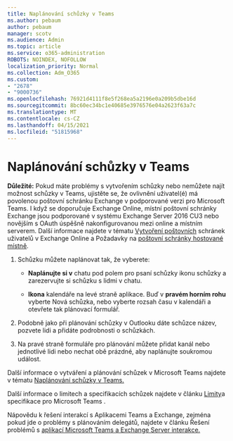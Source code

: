 ```yaml
---
title: Naplánování schůzky v Teams
ms.author: pebaum
author: pebaum
manager: scotv
ms.audience: Admin
ms.topic: article
ms.service: o365-administration
ROBOTS: NOINDEX, NOFOLLOW
localization_priority: Normal
ms.collection: Adm_O365
ms.custom:
- "2678"
- "9000736"
ms.openlocfilehash: 76921d4111f8e5f268ea5a2196e0a209b5dbe16d
ms.sourcegitcommit: 8bc60ec34bc1e40685e3976576e04a2623f63a7c
ms.translationtype: MT
ms.contentlocale: cs-CZ
ms.lasthandoff: 04/15/2021
ms.locfileid: "51815968"
---
```

# <a name="schedule-a-meeting-in-teams"></a>Naplánování schůzky v Teams

**Důležité:** Pokud máte problémy s vytvořením schůzky nebo nemůžete najít možnost schůzky v Teams, ujistěte se, že ovlivnění uživatel(é) má povolenou poštovní schránku Exchange v podporované verzi pro Microsoft Teams. I když se doporučuje Exchange Online, místní poštovní schránky Exchange jsou podporované v systému Exchange Server 2016 CU3 nebo novějším s OAuth úspěšně nakonfigurovanou mezi online a místním serverem. Další informace najdete v tématu [Vytvoření poštovních](https://docs.microsoft.com/exchange/recipients-in-exchange-online/create-user-mailboxes) schránek uživatelů v Exchange Online a Požadavky na [poštovní schránky hostované místně](https://docs.microsoft.com/microsoftteams/exchange-teams-interact#requirements-for-mailboxes-hosted-on-premises). 

1. Schůzku můžete naplánovat tak, že vyberete:

    - **Naplánujte si v** chatu pod polem pro psaní schůzky ikonu schůzky a zarezervujte si schůzku s lidmi v chatu.

    - **Ikona** kalendáře na levé straně aplikace. Buď v **pravém horním rohu** vyberte Nová schůzka, nebo vyberte rozsah času v kalendáři a otevřete tak plánovací formulář.

2. Podobně jako při plánování schůzky v Outlooku dáte schůzce název, pozvete lidi a přidáte podrobnosti o schůzkách.

3. Na pravé straně formuláře pro plánování můžete přidat kanál nebo jednotlivé lidi nebo nechat obě prázdné, aby naplánujte soukromou událost.

Další informace o vytváření a plánování schůzek v Microsoft Teams najdete v tématu [Naplánování schůzky v Teams.](https://support.office.com/article/Schedule-a-meeting-in-Teams-943507a9-8583-4c58-b5d2-8ec8265e04e5)

Další informace o limitech a specifikacích schůzek najdete v článku [Limity](https://docs.microsoft.com/microsoftteams/limits-specifications-teams#meetings-and-calls)a specifikace pro Microsoft Teams .

Nápovědu k řešení interakcí s Aplikacemi Teams a Exchange, zejména pokud jde o problémy s plánováním delegátů, najdete v článku Řešení problémů s [aplikací Microsoft Teams a Exchange Server interakce.](https://docs.microsoft.com/microsoftteams/troubleshoot/known-issues/teams-exchange-interaction-issue)